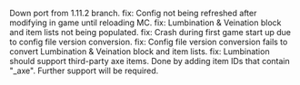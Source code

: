 Down port from 1.11.2 branch.
fix: Config not being refreshed after modifying in game until reloading MC.
fix: Lumbination & Veination block and item lists not being populated.
fix: Crash during first game start up due to config file version conversion.
fix: Config file version conversion fails to convert Lumbination & Veination block and item lists.
fix: Lumbination should support third-party axe items.  Done by adding item IDs that contain "_axe". Further support will be required.
